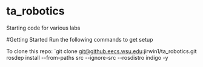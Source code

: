 ta_robotics
===========

Starting code for various labs

#Getting Started
Run the following commands to get setup

To clone this repo:
`git clone git@github.eecs.wsu.edu:jirwin1/ta_robotics.git
rosdep install --from-paths src --ignore-src --rosdistro indigo -y
